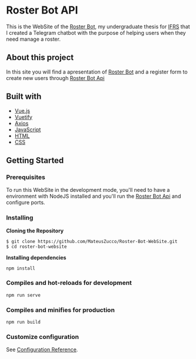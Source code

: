 # Roster Bot API

This is the WebSite of the [Roster Bot](https://github.com/MateusZucco/Roster-Bot), my undergraduate thesis for [IFRS](https://ifrs.edu.br/) that I created a Telegram chatbot with the purpose of helping users when they need manage a roster.

 ## About this project
 
In this site you will find a apresentation of [Roster Bot](https://github.com/MateusZucco/Roster-Bot) and a register form to create new users through [Roster Bot Api](https://github.com/MateusZucco/Roster-Bot-Api)

## Built with
- [Vue.js](https://vuejs.org/)
- [Vuetify](https://vuetifyjs.com/en/)
- [Axios](https://axios-http.com/)
- [JavaScript](https://www.javascript.com/)
- [HTML](https://www.w3schools.com/html/)
- [CSS](https://www.w3schools.com/css/)

## Getting Started

### Prerequisites

To run this WebSite in the development mode, you'll need to have a environment with NodeJS installed and you'll run the [Roster Bot Api](https://github.com/MateusZucco/Roster-Bot-Api) and configure ports.

### Installing

**Cloning the Repository**

```
$ git clone https://github.com/MateusZucco/Roster-Bot-WebSite.git
$ cd roster-bot-website
```
**Installing dependencies**

```
npm install
```

### Compiles and hot-reloads for development
```
npm run serve
```

### Compiles and minifies for production
```
npm run build
```

### Customize configuration
See [Configuration Reference](https://cli.vuejs.org/config/).
